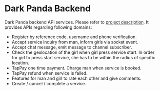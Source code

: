 # Dark Panda Backend

Dark Panda backend API services. Please refer to [project description](https://gist.github.com/huangc28/8b6c5ff777367597c430a5fd9c6099af). It provides APIs regarding following domains:

- Register by reference code, username and phone verification.
- Accept service inquiry from man, inform girls via socket event.
- Accept chat message, emit message to channel subscriber.
- Check the geolocation of the girl when girl press service start. In order for girl to press start service, she has to be within the radius of specific location.
- TapPay one time payment. Charge man when service is booked.
- TapPay refund when service is failed.
- Features for man and girl to rate each other and give comments.
- Create / cancel / complete a service.



